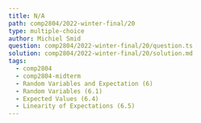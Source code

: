 ```yaml
---
title: N/A
path: comp2804/2022-winter-final/20
type: multiple-choice
author: Michiel Smid
question: comp2804/2022-winter-final/20/question.ts
solution: comp2804/2022-winter-final/20/solution.md
tags:
  - comp2804
  - comp2804-midterm
  - Random Variables and Expectation (6)
  - Random Variables (6.1)
  - Expected Values (6.4)
  - Linearity of Expectations (6.5)
---
```

